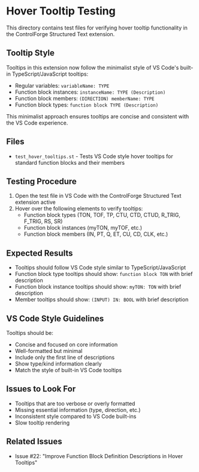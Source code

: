 # Hover Tooltip Testing

This directory contains test files for verifying hover tooltip functionality in the ControlForge Structured Text extension.

## Tooltip Style

Tooltips in this extension now follow the minimalist style of VS Code's built-in TypeScript/JavaScript tooltips:

- Regular variables: `variableName: TYPE`
- Function block instances: `instanceName: TYPE (Description)`
- Function block members: `(DIRECTION) memberName: TYPE`
- Function block types: `function block TYPE (Description)`

This minimalist approach ensures tooltips are concise and consistent with the VS Code experience.

## Files

- `test_hover_tooltips.st` - Tests VS Code style hover tooltips for standard function blocks and their members

## Testing Procedure

1. Open the test file in VS Code with the ControlForge Structured Text extension active
2. Hover over the following elements to verify tooltips:
   - Function block types (TON, TOF, TP, CTU, CTD, CTUD, R_TRIG, F_TRIG, RS, SR)
   - Function block instances (myTON, myTOF, etc.)
   - Function block members (IN, PT, Q, ET, CU, CD, CLK, etc.)

## Expected Results

- Tooltips should follow VS Code style similar to TypeScript/JavaScript
- Function block type tooltips should show: `function block TON` with brief description
- Function block instance tooltips should show: `myTON: TON` with brief description
- Member tooltips should show: `(INPUT) IN: BOOL` with brief description

## VS Code Style Guidelines

Tooltips should be:
- Concise and focused on core information
- Well-formatted but minimal
- Include only the first line of descriptions
- Show type/kind information clearly
- Match the style of built-in VS Code tooltips

## Issues to Look For

- Tooltips that are too verbose or overly formatted
- Missing essential information (type, direction, etc.)
- Inconsistent style compared to VS Code built-ins
- Slow tooltip rendering

## Related Issues

- Issue #22: "Improve Function Block Definition Descriptions in Hover Tooltips"
